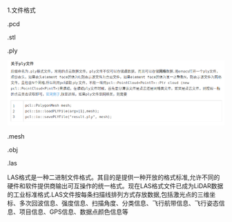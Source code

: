 

1.文件格式

.pcd

.stl

.ply

![image-20230706205826907](pcl.assets/image-20230706205826907.png)

.mesh

.obj

.las  

LAS格式是一种二进制文件格式。其目的是提供一种开放的格式标准,允许不同的硬件和软件提供商输出可互操作的统一格式。现在LAS格式文件已成为LiDAR数据的工业标准格式.LAS文件按每条扫描线排列方式存放数据,包括激光点的三维坐标、多次回波信息、强度信息、扫描角度、分类信息、飞行航带信息、飞行姿态信息、项目信息、GPS信息、数据点颜色信息等

